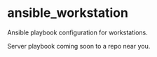 # ansible_workstation
Ansible playbook configuration for workstations.

Server playbook coming soon to a repo near you.
